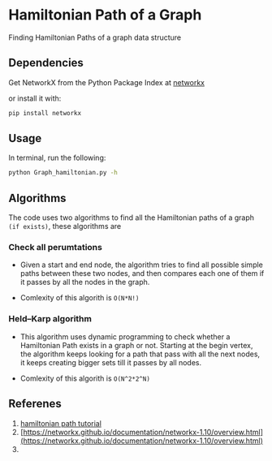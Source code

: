 # Hamiltonian Path of a Graph 
Finding Hamiltonian Paths of a graph data structure 

## Dependencies 
Get NetworkX from the Python Package Index at [networkx](http://pypi.python.org/pypi/networkx)

or install it with:
```bash
pip install networkx
```

## Usage 
In terminal, run the following:
```bash
python Graph_hamiltonian.py -h 
```
## Algorithms
The code uses two algorithms to find all the Hamiltonian paths of a graph `(if exists)`, these algorithms are 
### Check all perumtations
- Given a start and end node, the algorithm tries to find all possible simple paths between these two nodes, and then compares each one of them if it passes by all the nodes in the graph. 

- Comlexity of this algorith is `O(N*N!)`

### Held–Karp algorithm
- This algorithm uses dynamic programming to check whether a Hamiltonian Path exists in a graph or not.
Starting at the begin vertex, the algorithm keeps looking for a path that pass with all the next nodes, it keeps creating bigger sets till it passes by all nodes. 

- Comlexity of this algorith is `O(N^2*2^N)`

## Referenes
1. [hamiltonian path tutorial](https://www.hackerearth.com/practice/algorithms/graphs/hamiltonian-path/tutorial/)
2. [https://networkx.github.io/documentation/networkx-1.10/overview.html](https://networkx.github.io/documentation/networkx-1.10/overview.html)
3. 
